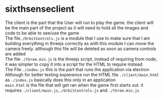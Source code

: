 # sixthsenseclient
The client is the part that the User will run to play the game.
the client will be the main part of the project as it will need to hold all the images and code to be able to see/use the game
<br>The file`./OrbitControls.js` is a module that I use to make sure that I am building everything in threejs correctly as with this module I can move the camera freely. although this file will be deleted as soon as camera controls are added<br>
The file `./three.min.js` is the threejs script, instead of requiring from node, it was simpler to copy it into a script for the HTML to require instead
<br>The File `./index.js` this is the part that runs the application via electron<br>
Although for better testing expierence run the HTML file `./client/main.html` as `./index.js` basically does this only in an application
<br>`main.html` is the file that will get ran when the game first starts out. it requires `./client/main.js`,`./OrbitControls.js` and `./three.min.js`  